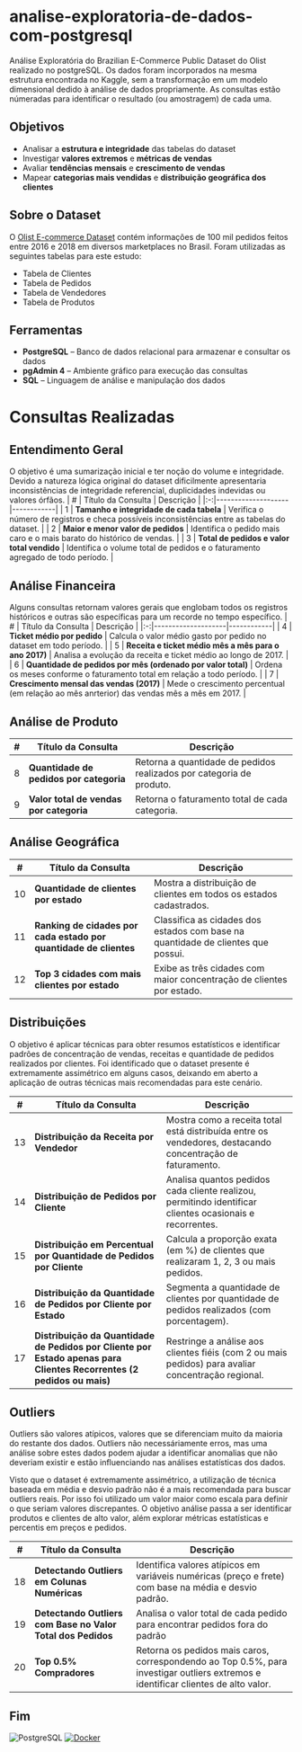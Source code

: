 # analise-exploratoria-de-dados-com-postgresql
Análise Exploratória do Brazilian E-Commerce Public Dataset do Olist realizado no postgreSQL.
Os dados foram incorporados na mesma estrutura encontrada no Kaggle, sem a transformação em um modelo dimensional dedido à análise de dados propriamente.
As consultas estão númeradas para identificar o resultado (ou amostragem) de cada uma.

## Objetivos
- Analisar a **estrutura e integridade** das tabelas do dataset  
- Investigar **valores extremos** e **métricas de vendas**
- Avaliar **tendências mensais** e **crescimento de vendas**  
- Mapear **categorias mais vendidas** e **distribuição geográfica dos clientes**  

## Sobre o Dataset
O [Olist E-commerce Dataset](https://www.kaggle.com/datasets/olistbr/brazilian-ecommerce) contém informações de 100 mil pedidos feitos entre 2016 e 2018 em diversos marketplaces no Brasil. Foram utilizadas as seguintes tabelas para este estudo:
- Tabela de Clientes
- Tabela de Pedidos
- Tabela de Vendedores
- Tabela de Produtos

## Ferramentas
- **PostgreSQL** – Banco de dados relacional para armazenar e consultar os dados  
- **pgAdmin 4** – Ambiente gráfico para execução das consultas  
- **SQL** – Linguagem de análise e manipulação dos dados  

# Consultas Realizadas

## Entendimento Geral
O objetivo é uma sumarização inicial e ter noção do volume e integridade. Devido a natureza lógica original do dataset dificilmente apresentaria inconsistências de integridade referencial, duplicidades indevidas ou valores órfãos.
| # | Título da Consulta | Descrição |
|:-:|--------------------|------------|
| 1 | **Tamanho e integridade de cada tabela** | Verifica o número de registros e checa possíveis inconsistências entre as tabelas do dataset. |
| 2 | **Maior e menor valor de pedidos** | Identifica o pedido mais caro e o mais barato do histórico de vendas. |
| 3 | **Total de pedidos e valor total vendido** | Identifica o volume total de pedidos e o faturamento agregado de todo período. |

## Análise Financeira
Alguns consultas retornam valores gerais que englobam todos os registros históricos e outras são específicas para um recorde no tempo específico.
| # | Título da Consulta | Descrição |
|:-:|--------------------|------------|
| 4 | **Ticket médio por pedido** | Calcula o valor médio gasto por pedido no dataset em todo período. |
| 5 | **Receita e ticket médio mês a mês para o ano 2017)** | Analisa a evolução da receita e ticket médio ao longo de 2017. |
| 6 | **Quantidade de pedidos por mês (ordenado por valor total)** | Ordena os meses conforme o faturamento total em relação a todo período. |
| 7 | **Crescimento mensal das vendas (2017)** | Mede o crescimento percentual (em relação ao mês anrterior) das vendas mês a mês em 2017. |

## Análise de Produto
| # | Título da Consulta | Descrição |
|:-:|--------------------|------------|
| 8 | **Quantidade de pedidos por categoria** | Retorna a quantidade de pedidos realizados por categoria de produto. |
| 9 | **Valor total de vendas por categoria** | Retorna o faturamento total de cada categoria. |

## Análise Geográfica
| # | Título da Consulta | Descrição |
|:-:|--------------------|------------|
| 10 | **Quantidade de clientes por estado** | Mostra a distribuição de clientes em todos os estados cadastrados. |
| 11 | **Ranking de cidades por cada estado por quantidade de clientes** | Classifica as cidades dos estados com base na quantidade de clientes que possui. |
| 12 | **Top 3 cidades com mais clientes por estado** | Exibe as três cidades com maior concentração de clientes por estado. |

## Distribuições
O objetivo é aplicar técnicas para obter resumos estatísticos e identificar padrões de concentração de vendas, receitas e quantidade de pedidos realizados por clientes. 
Foi identificado que o dataset presente é extremamente assimétrico em alguns casos, deixando em aberto a aplicação de outras técnicas mais recomendadas para este cenário.

| # | Título da Consulta | Descrição |
|:-:|--------------------|------------|
| 13 | **Distribuição da Receita por Vendedor** | Mostra como a receita total está distribuída entre os vendedores, destacando concentração de faturamento. |
| 14 | **Distribuição de Pedidos por Cliente** | Analisa quantos pedidos cada cliente realizou, permitindo identificar clientes ocasionais e recorrentes. |
| 15 | **Distribuição em Percentual por Quantidade de Pedidos por Cliente** | Calcula a proporção exata (em %) de clientes que realizaram 1, 2, 3 ou mais pedidos. |
| 16 | **Distribuição da Quantidade de Pedidos por Cliente por Estado** | Segmenta a quantidade de clientes por quantidade de pedidos realizados (com porcentagem). |
| 17 | **Distribuição da Quantidade de Pedidos por Cliente por Estado apenas para Clientes Recorrentes (2 pedidos ou mais)** | Restringe a análise aos clientes fiéis (com 2 ou mais pedidos) para avaliar concentração regional. |

## Outliers
Outliers são valores atípicos, valores que se diferenciam muito da maioria do restante dos dados. Outliers não necessáriamente erros, mas uma análise sobre estes dados podem ajudar a identificar anomalias que não deveriam existir e estão influenciando nas análises estatísticas dos dados.

Visto que o dataset é extremamente assimétrico, a utilização de técnica baseada em média e desvio padrão não é a mais recomendada para buscar outliers reais. Por isso foi utilizado um valor maior como escala para definir o que seriam valores discrepantes. O objetivo análise passa a ser identificar produtos e clientes de alto valor, além explorar métricas estatísticas e percentis em preços e pedidos. 

| # | Título da Consulta | Descrição |
|:-:|--------------------|------------|
| 18 | **Detectando Outliers em Colunas Numéricas** | Identifica valores atípicos em variáveis numéricas (preço e frete) com base na média e desvio padrão. |
| 19 | **Detectando Outliers com Base no Valor Total dos Pedidos** | Analisa o valor total de cada pedido para encontrar pedidos fora do padrão |
| 20 | **Top 0.5% Compradores** | Retorna os pedidos mais caros, correspondendo ao Top 0.5%, para investigar outliers extremos e identificar clientes de alto valor. |


## Fim
![PostgreSQL](https://img.shields.io/badge/PostgreSQL-316192?logo=postgresql&logoColor=white)
[![Docker](https://img.shields.io/badge/Docker-2496ED?logo=docker&logoColor=fff)](#)
